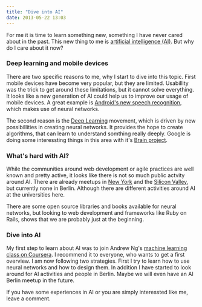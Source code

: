 ```yaml
---
title: "Dive into AI"
date: 2013-05-22 13:03
---
```


For me it is time to learn something new, something I have never cared
about in the past. This new thing to me is
[artificial intelligence (AI)](https://en.wikipedia.org/wiki/Artificial_intelligence).
But why do I care about it now?

### Deep learning and mobile devices

There are two specific reasons to me, why I start to dive into this
topic. First mobile devices have become very popular, but they are
limited. Usabillity was the trick to get around these limitations, but
it cannot solve everything. It looks like a new generation of AI could
help us to improve our usage of mobile devices. A great example is
[Android's new speech recognition](http://www.wired.com/wiredenterprise/2013/02/android-neural-network/),
which makes use of neural networks.

The second reason is the [Deep Learning](http://deeplearning.net)
movement, which is driven by new possibillities in creating neural
networks. It provides the hope to create algorithms, that can learn to
understand somthing really deeply. Google is doing some interessting
things in this area with it's
[Brain project](http://www.wired.com/insights/elsewhere/the-man-behind-the-google-brain-andrew-ng-and-the-quest-for-the-new-ai-20130507/).

### What's hard with AI?

While the communities around web development or agile practices are
well known and pretty active, it looks like there is not so much
public actvity around AI. There are already meetups in
[New York](http://www.meetup.com/NYC-Machine-Learning/) and the
[Silicon Valley](http://www.meetup.com/ai-silicon-valley/), but
currently none in Berlin. Although there are different activities
around AI at the universities here.

There are some open source libraries and books available for neural
networks, but looking to web development and frameworks like Ruby on
Rails, shows that we are probably just at the beginning.

### Dive into AI

My first step to learn about AI was to join Andrew Ng's
[machine learning class on Coursera](https://www.coursera.org/course/ml).
I recommend it to everyone, who wants to get a first overview. I am
now following two strategies. First I try to learn how to use neural
networks and how to design them. In addition I have started to look
around for AI activities and people in Berlin. Maybe we will even have
an AI Berlin meetup in the future.

If you have some experiences in AI or you are simply interessted like
me, leave a comment.
